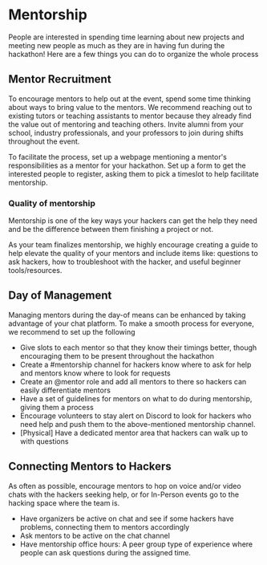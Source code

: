 # Mentorship

People are interested in spending time learning about new projects and meeting new people as much as they are in having fun during the hackathon! Here are a few things you can do to organize the whole process

## Mentor Recruitment

To encourage mentors to help out at the event, spend some time thinking about ways to bring value to the mentors. We recommend reaching out to existing tutors or teaching assistants to mentor because they already find the value out of mentoring and teaching others. Invite alumni from your school, industry professionals, and your professors to join during shifts throughout the event.

To facilitate the process, set up a webpage mentioning a mentor's responsibilities as a mentor for your hackathon. Set up a form to get the interested people to register, asking them to pick a timeslot to help facilitate mentorship.

### **Quality of mentorship**

Mentorship is one of the key ways your hackers can get the help they need and be the difference between them finishing a project or not.

As your team finalizes mentorship, we highly encourage creating a guide to help elevate the quality of your mentors and include items like: questions to ask hackers, how to troubleshoot with the hacker, and useful beginner tools/resources.

## Day of Management

Managing mentors during the day-of means can be enhanced by taking advantage of your chat platform. To make a smooth process for everyone, we recommend to set up the following

* Give slots to each mentor so that they know their timings better, though encouraging them to be present throughout the hackathon
* Create a #mentorship channel for hackers know where to ask for help and mentors know where to look for requests&#x20;
* Create an @mentor role and add all mentors to there so hackers can easily differentiate mentors
* Have a set of guidelines for mentors on what to do during mentorship, giving them a process
* Encourage volunteers to stay alert on Discord to look for hackers who need help and push them to the above-mentioned mentorship channel.
* \[Physical] Have a dedicated mentor area that hackers can walk up to with questions

## Connecting Mentors to Hackers

As often as possible, encourage mentors to hop on voice and/or video chats with the hackers seeking help, or for In-Person events go to the hacking space where the team is.

* Have organizers be active on chat and see if some hackers have problems, connecting them to mentors accordingly
* Ask mentors to be active on the chat channel
* Have mentorship office hours: A peer group type of experience where people can ask questions during the assigned time.
